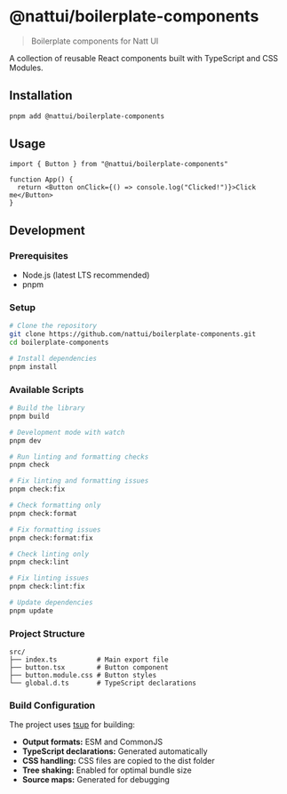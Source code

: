# @nattui/boilerplate-components

> Boilerplate components for Natt UI

A collection of reusable React components built with TypeScript and CSS Modules.

## Installation

```bash
pnpm add @nattui/boilerplate-components
```

## Usage

```tsx
import { Button } from "@nattui/boilerplate-components"

function App() {
  return <Button onClick={() => console.log("Clicked!")}>Click me</Button>
}
```

## Development

### Prerequisites

- Node.js (latest LTS recommended)
- pnpm

### Setup

```bash
# Clone the repository
git clone https://github.com/nattui/boilerplate-components.git
cd boilerplate-components

# Install dependencies
pnpm install
```

### Available Scripts

```bash
# Build the library
pnpm build

# Development mode with watch
pnpm dev

# Run linting and formatting checks
pnpm check

# Fix linting and formatting issues
pnpm check:fix

# Check formatting only
pnpm check:format

# Fix formatting issues
pnpm check:format:fix

# Check linting only
pnpm check:lint

# Fix linting issues
pnpm check:lint:fix

# Update dependencies
pnpm update
```

### Project Structure

```
src/
├── index.ts          # Main export file
├── button.tsx        # Button component
├── button.module.css # Button styles
└── global.d.ts       # TypeScript declarations
```

### Build Configuration

The project uses [tsup](https://tsup.egoist.dev/) for building:

- **Output formats:** ESM and CommonJS
- **TypeScript declarations:** Generated automatically
- **CSS handling:** CSS files are copied to the dist folder
- **Tree shaking:** Enabled for optimal bundle size
- **Source maps:** Generated for debugging
